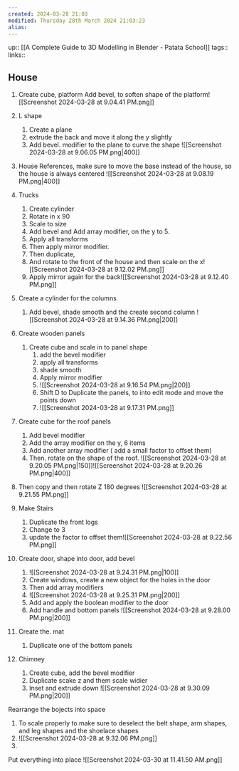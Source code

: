 ```yaml
---
created: 2024-03-28 21:03 
modified: Thursday 28th March 2024 21:03:23
alias: 
---
```

up::  [[A Complete Guide to 3D Modelling in Blender - Patata School]]
tags:: 
links::
## House

1. Create cube, platform
	Add bevel, to soften shape of the platform![[Screenshot 2024-03-28 at 9.04.41 PM.png]]
2. L shape
	1. Create a plane
	2. extrude the back and move it along the y slightly
	3. Add bevel. modifier to the plane to curve the shape
		![[Screenshot 2024-03-28 at 9.06.05 PM.png|400]]
3. House References, make sure to move the base instead of the house, so the house is always centered
	 ![[Screenshot 2024-03-28 at 9.08.19 PM.png|400]]
4. Trucks
	1. Create cylinder
	2. Rotate in x 90
	3. Scale to size
	4. Add bevel and Add array modifier, on the y to 5.
	5. Apply all transforms
	6. Then apply mirror modifier.
	7. Then duplicate,
	8. And rotate to the front of the house and then scale on the x![[Screenshot 2024-03-28 at 9.12.02 PM.png]]
	9. Apply mirror again for the back![[Screenshot 2024-03-28 at 9.12.40 PM.png]]
5. Create a cylinder for the columns
	1. Add bevel, shade smooth and the create second column
		 ![[Screenshot 2024-03-28 at 9.14.36 PM.png|200]]

6. Create wooden panels
	1. Create cube and scale in to panel shape
		1. add the bevel modifier
		2. apply all transforms
		3. shade smooth
		4. Apply mirror modifier
		5. ![[Screenshot 2024-03-28 at 9.16.54 PM.png|200]]
		6. Shift D to Duplicate the panels, to into edit mode and move the points down
		1. ![[Screenshot 2024-03-28 at 9.17.31 PM.png]]
7. Create cube for the roof panels
	1. Add bevel modifier
	2. Add the array modifier on the y, 6 items
	3. Add another array modifier ( add a small factor to offset them)
	4. Then. rotate on the shape of the roof. 
	![[Screenshot 2024-03-28 at 9.20.05 PM.png|150]]![[Screenshot 2024-03-28 at 9.20.26 PM.png|400]]
5. Then copy and then rotate Z 180 degrees
	 ![[Screenshot 2024-03-28 at 9.21.55 PM.png]]
7. Make Stairs
	1. Duplicate the front logs
	2. Change to 3
	3. update the factor to offset them![[Screenshot 2024-03-28 at 9.22.56 PM.png]]
8. Create door, shape into door, add bevel
	1. ![[Screenshot 2024-03-28 at 9.24.31 PM.png|100]]
	2. Create windows, create a new object for the holes in the door
	3. Then add array modifiers 
	4. ![[Screenshot 2024-03-28 at 9.25.31 PM.png|200]]
	5. Add and apply the boolean modifier to the door
	6. Add handle and bottom panels
	![[Screenshot 2024-03-28 at 9.28.00 PM.png|200]]
9.  Create the. mat
	1. Duplicate one of the bottom panels
10. Chimney
	1. Create cube, add the bevel modifier
	2. Duplicate scake z and them scale widier
	3. Inset and extrude down
		 ![[Screenshot 2024-03-28 at 9.30.09 PM.png|200]]

Rearrange the bojects into space
1. To scale properly to make sure to deselect the belt shape, arm shapes, and leg shapes and the shoelace shapes
2.  ![[Screenshot 2024-03-28 at 9.32.06 PM.png]]
3. 
Put everything into place
![[Screenshot 2024-03-30 at 11.41.50 AM.png]]